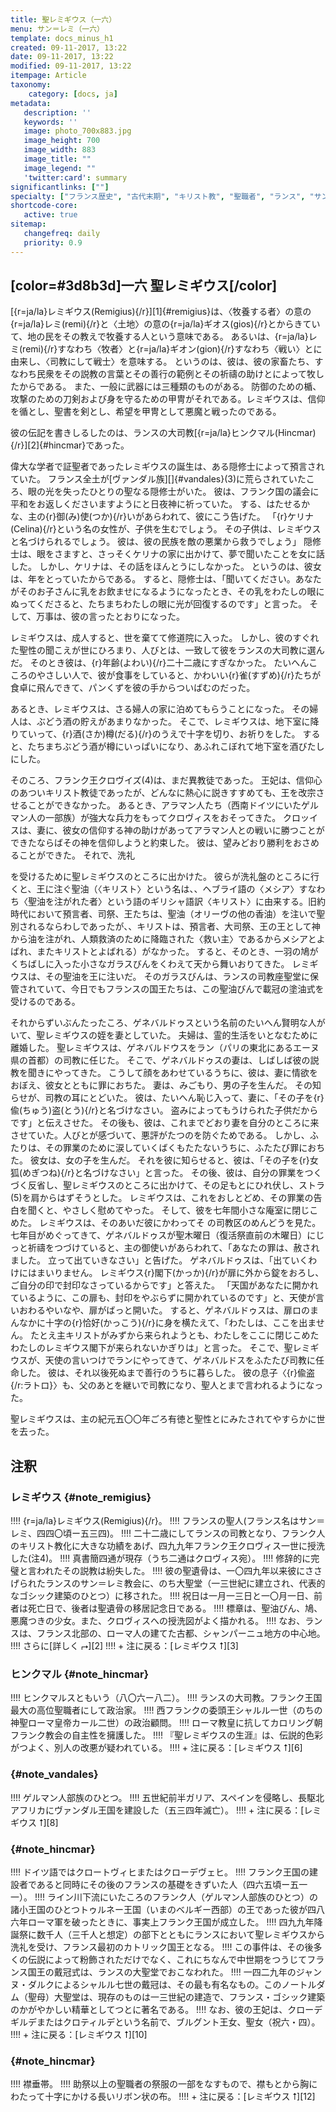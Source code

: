 ```yaml
---
title: 聖レミギウス（一六）
menu: サン＝レミ（一六）
template: docs_minus_h1
created: 09-11-2017, 13:22
date: 09-11-2017, 13:22
modified: 09-11-2017, 13:22
itempage: Article
taxonomy:
    category: [docs, ja]
metadata:
   description: ''
   keywords: ''
   image: photo_700x883.jpg
   image_height: 700
   image_width: 883
   image_title: ""
   image_legend: ""
   'twitter:card': summary
significantlinks: [""]
specialty: ["フランス歴史", "古代末期", "キリスト教", "聖職者", "ランス", "サン＝レミ", "聖レミギウス", "クロヴィス1世", "クロヴィスの洗礼"]
shortcode-core:
   active: true
sitemap:
   changefreq: daily
   priority: 0.9
---
```

## [color=#3d8b3d]一六 聖レミギウス[/color]

[{r=ja/la}レミギウス(Remigius){/r}][1]{#remigius}は、〈牧養する者〉の意の{r=ja/la}レミ(remi){/r}と〈土地〉の意の{r=ja/la}ギオス(gios){/r}とからきていて、地の民をその教えで牧養する人という意味である。
あるいは、{r=ja/la}レミ(remi){/r}すなわち〈牧者〉と{r=ja/la}ギオン(gion){/r}すなわち〈戦い〉とに由来し、〈司教にして戦士〉を意味する。
というのは、彼は、彼の家畜たち、すなわち民衆をその説教の言葉とその善行の範例とその祈禱の助けとによって牧したからである。
また、一般に武器には三種類のものがある。
防御のための楯、攻撃のための刀剣および身を守るための甲冑がそれである。レミギウスは、信仰を循とし、聖書を剣とし、希望を甲冑として悪魔と戦ったのである。

彼の伝記を書きしるしたのは、ランスの大司教[{r=ja/la}ヒンクマル(Hincmar){/r}][2]{#hincmar}であった。

偉大な学者で証聖者であったレミギウスの誕生は、ある隠修士によって預言されていた。
フランス全土が[ヴァンダル族][]{#vandales}(3)に荒らされていたころ、眼の光を失ったひとりの聖なる隠修士がいた。
彼は、フランク国の議会に平和をお返しくださいますようにと日夜神に祈っていた。
する、はたせるかな、主の{r}御(み)使(つか){/r}いがあらわれて、彼にこう告げた。
「{r}ケリナ(Celina){/r}という名の女性が、子供を生むでしょう。
その子供は、レミギウスと名づけられるでしょう。
彼は、彼の民族を敵の悪業から救うでしょう」
隠修士は、眼をさますと、さっそくケリナの家に出かけて、夢で聞いたことを女に話した。
しかし、ケリナは、その話をほんとうにしなかった。
というのは、彼女は、年をとっていたからである。
すると、隠修士は、「聞いてください。あなたがそのお子さんに乳をお飲ませになるようになったとき、その乳をわたしの眼にぬってくださると、たちまちわたしの眼に光が回復するのです」と言った。
そして、万事は、彼の言ったとおりになった。

レミギウスは、成人すると、世を棄てて修道院に入った。
しかし、彼のすぐれた聖性の聞こえが世にひろまり、人びとは、一致して彼をランスの大司教に選んだ。
そのとき彼は、{r}年齢(よわい){/r}二十二歳にすぎなかった。
たいへんこころのやさしい人で、彼が食事をしていると、かわいい{r}雀(すずめ){/r}たちが食卓に飛んできて、パンくずを彼の手からついばむのだった。

あるとき、レミギウスは、さる婦人の家に泊めてもらうことになった。
その婦人は、ぶどう酒の貯えがあまりなかった。
そこで、レミギウスは、地下室に降りていって、{r}酒(さか)樽(だる){/r}のうえで十字を切り、お祈りをした。
すると、たちまちぶどう酒が樽にいっぱいになり、あふれこぼれて地下室を酒びたしにした。

そのころ、フランク王クロヴイズ(4)は、まだ異教徒であった。
王妃は、信仰心のあついキリスト教徒であったが、どんなに熱心に説きすすめても、王を改宗させることができなかった。
あるとき、アラマン人たち（西南ドイツにいたゲルマン人の一部族）が強大な兵力をもってクロヴィスをおそってきた。
クロッイスは、妻に、彼女の信仰する神の助けがあってアラマン人との戦いに勝つことができたならばその神を信仰しようと約束した。
彼は、望みどおり勝利をおさめることができた。
それで、洗礼

を受けるために聖レミギウスのところに出かけた。
彼らが洗礼盤のところに行くと、王に注ぐ聖油（〈キリスト〉という名は、、ヘブライ語の〈メシア〉すなわち〈聖油を注がれた者〉という語のギリシャ語訳〈キリスト〉に由来する。旧約時代において預言者、司祭、王たちは、聖油（オリーヴの他の香油）を注いで聖別されるならわしであったが、、キリストは、預言者、大司祭、王の王として神から油を注がれ、人類救済のために降臨された〈救い主〉であるからメシアとよばれ、またキリストとよばれる）がなかった。
すると、そのとき、一羽の鳩がくちばしに入った小さなガラスびんをくわえて天から舞いおりてきた。
レミギウスは、その聖油を王に注いだ。
そのガラスびんは、ランスの司教座聖堂に保管されていて、今日でもフランスの国王たちは、この聖油びんで載冠の塗油式を受けるのである。

それからずいぶんたったころ、ゲネバルドゥスという名前のたいへん賢明な人がいて、聖レミギウスの姪を妻としていた。
夫婦は、霊的生活をいとなむために離婚した。
聖レミギウスは、ゲネバルドウスをラン（パリの東北にあるエーヌ県の首都）の司教に任じた。
そこで、ゲネバルドゥスの妻は、しばしば彼の説教を聞きにやってきた。
こうして顔をあわせているうちに、彼は、妻に情欲をおぼえ、彼女とともに罪におちた。
妻は、みごもり、男の子を生んだ。
その知らせが、司教の耳にとどいた。
彼は、たいへん恥じ入って、妻に、「その子を{r}偸(ちゅう)盗(とう){/r}と名づけなさい。
盗みによってもうけられた子供だからです」と伝えさせた。
その後も、彼は、これまでどおり妻を自分のところに来させていた。人びとが感づいて、悪評がたつのを防ぐためである。
しかし、ふたりは、その罪業のために涙していくばくもたたないうちに、ふたたび罪におちた。
彼女は、女の子を生んだ。
それを彼に知らせると、彼は、「その子を{r}女狐(めぎつね){/r}と名づけなさい」と言った。
その後、彼は、自分の罪業をつくづく反省し、聖レミギウスのところに出かけて、その足もとにひれ伏し、ストラ(5)を肩からはずそうとした。
レミギウスは、これをおしとどめ、その罪業の告白を聞くと、やさしく慰めてやった。
そして、彼を七年間小さな庵室に閉じこめた。
レミギウスは、そのあいだ彼にかわってそ
の司教区のめんどうを見た。
七年目がめぐってきて、ゲネバルドゥスが聖木曜日（復活祭直前の木曜日）にじっと祈禱をつづけていると、主の御使いがあらわれて、「あなたの罪は、赦されました。
立って出ていきなさい」と告げた。
ゲネバルドゥスは、「出ていくわけにはまいりません。
レミギウス{r}閣下(かっか){/r}が扉に外から錠をおろし、ご自分の印で封印なさっているからです」と答えた。
「天国があなたに開かれているように、この扉も、封印をやぶらずに開かれているのです」と、天使が言いおわるやいなや、扉がばっと開いた。
すると、ゲネバルドゥスは、扉ロのまんなかに十字の{r}恰好(かっこう){/r}に身を横たえて、「わたしは、ここを出ません。
たとえ主キリストがみずから来られようとも、わたしをここに閉じこめたわたしのレミギウス閣下が来られないかぎりは」と言った。
そこで、聖レミギウスが、天使の言いつけでランにやってきて、ゲネバルドスをふたたび司教に任命した。
彼は、それ以後死ぬまで善行のうちに暮らした。
彼の息子〈{r}偸盗{/r:ラトロ}〉も、父のあとを継いで司教になり、聖人とまで言われるようになった。

聖レミギウスは、主の紀元五〇〇年ごろ有徳と聖性とにみたされてやすらかに世を去った。

## 注釈

### レミギウス {#note_remigius}

!!!! {r=ja/la}レミギウス(Remigius){/r}。
!!!! フランスの聖人(フランス名はサン＝レミ、四四〇頃ー五三四)。
!!!! 二十二歳にしてランスの司教となり、フランク人のキリスト教化に大きな功績をあげ、四九九年フランク王クロヴィス一世に授洗した(注4)。
!!!! 真書簡四通が現存（うち二通はクロヴィス宛）。
!!!! 修辞的に完璧と言われたその説教は紛失した。
!!!! 彼の聖遺骨は、一〇四九年以来彼にささげられたランスのサン＝レミ教会に、のち大聖堂（一三世紀に建立され、代表的なゴシック建築のひとつ）に移された。
!!!! 祝日は一月一三日と一〇月一日、前者は死亡日で、後者は聖遺骨の移居記念日である。
!!!! 標章は、聖油びん、鳩、悪魔つきの少女。また、クロヴィスへの授洗図がよく描かれる。
!!!! なお、ランスは、フランス北部の、ローマ人の建てた古都、シャンパーニュ地方の中心地。
!!!! さらに[詳しく &#11171;][2]
!!!! + 注に戻る：[レミギウス &#11105;][3]

### ヒンクマル {#note_hincmar}

!!!! ヒンクマルスともいう（八〇六ー八二）。
!!!! ランスの大司教。フランク王国最大の高位聖職者にして政治家。
!!!! 西フランクの委頭王シャルル一世（のちの神聖ローマ皇帝カール二世）の政治顧問。
!!!! ローマ教皇に抗してカロリング朝フランク教会の自主性を擁護した。
!!!! 『聖レミギウスの生涯』は、伝説的色彩がつよく、別人の改悪が疑われている。
!!!! + 注に戻る：[レミギウス &#11105;][6]

###  {#note_vandales}

!!!! ゲルマン人部族のひとつ。
!!!! 五世紀前半ガリア、スペインを侵略し、長駆北アフリカにヴァンダル王国を建設した（五三四年滅亡）。
!!!! + 注に戻る：[レミギウス &#11105;][8]

###  {#note_hincmar}

!!!! ドイツ語ではクロートヴィヒまたはクローデヴェヒ。
!!!! フランク王国の建設者であると同時にその後のフランスの基礎をきずいた人（四六五頃ー五一一）。
!!!! ライン川下流にいたころのフランク人（ゲルマン人部族のひとつ）の諸小王国のひとつトゥルネー王国（いまのベルギー西部）の王であった彼が四八六年ローマ軍を破ったときに、事実上フランク王国が成立した。
!!!! 四九九年降誕祭に数千人（三千人と想定）の部下とともにランスにおいて聖レミギウスから洗礼を受け、フランス最初のカトリック国王となる。
!!!! この事件は、その後多くの伝説によって粉飾されただけでなく、これにちなんで中世期をつうじてフランス国王の戴冠式は、ランスの大聖堂でおこなわれた。
!!!! 一四二九年のジャンヌ・ダルクによるシャルル七世の戴冠は、その最も有名なもの。このノートルダム（聖母）大聖堂は、現存のものは一三世紀の建造で、フランス・ゴシック建築のかがやかしい精華としてつとに著名である。
!!!! なお、彼の王妃は、クローデギルデまたはクロティルデという名前で、ブルグント王女、聖女（祝六・四）。
!!!! + 注に戻る：[レミギウス &#11105;][10]

###  {#note_hincmar}

!!!! 襟垂帯。
!!!! 助祭以上の聖職者の祭服の一部をなすもので、襟もとから胸にわたって十字にかける長いリボン状の布。
!!!! + 注に戻る：[レミギウス &#11105;][12]
